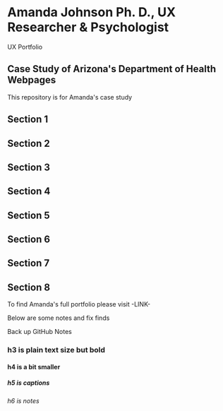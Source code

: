 # Amanda Johnson Ph. D., UX Researcher & Psychologist 
UX Portfolio
## Case Study of Arizona's Department of Health Webpages
This repository is for Amanda's case study

## Section 1
## Section 2
## Section 3
## Section 4
## Section 5
## Section 6
## Section 7
## Section 8

To find Amanda's full portfolio please visit -LINK- 

Below are some notes and fix finds


Back up GitHub Notes
### h3 is plain text size but bold
#### h4 is a bit smaller
##### h5 is captions
###### h6 is notes
